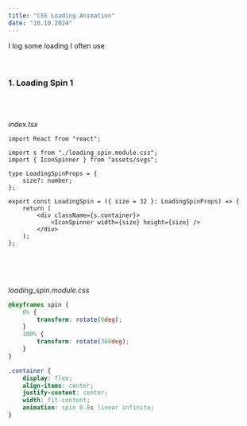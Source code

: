 ```yaml
---
title: "CSS Loading Animation"
date: "10.10.2024"
---
```


I log some loading I often use
\
&nbsp;
\
&nbsp;

### 1. Loading Spin 1

\
&nbsp;

_index.tsx_

```tsx
import React from "react";

import s from "./loading_spin.module.css";
import { IconSpinner } from "assets/svgs";

type LoadingSpinProps = {
	size?: number;
};

export const LoadingSpin = ({ size = 32 }: LoadingSpinProps) => {
	return (
		<div className={s.container}>
			<IconSpinner width={size} height={size} />
		</div>
	);
};
```

\
&nbsp;
\
&nbsp;

_loading_spin.module.css_

```css
@keyframes spin {
	0% {
		transform: rotate(0deg);
	}
	100% {
		transform: rotate(360deg);
	}
}

.container {
	display: flex;
	align-items: center;
	justify-content: center;
	width: fit-content;
	animation: spin 0.8s linear infinite;
}
```
